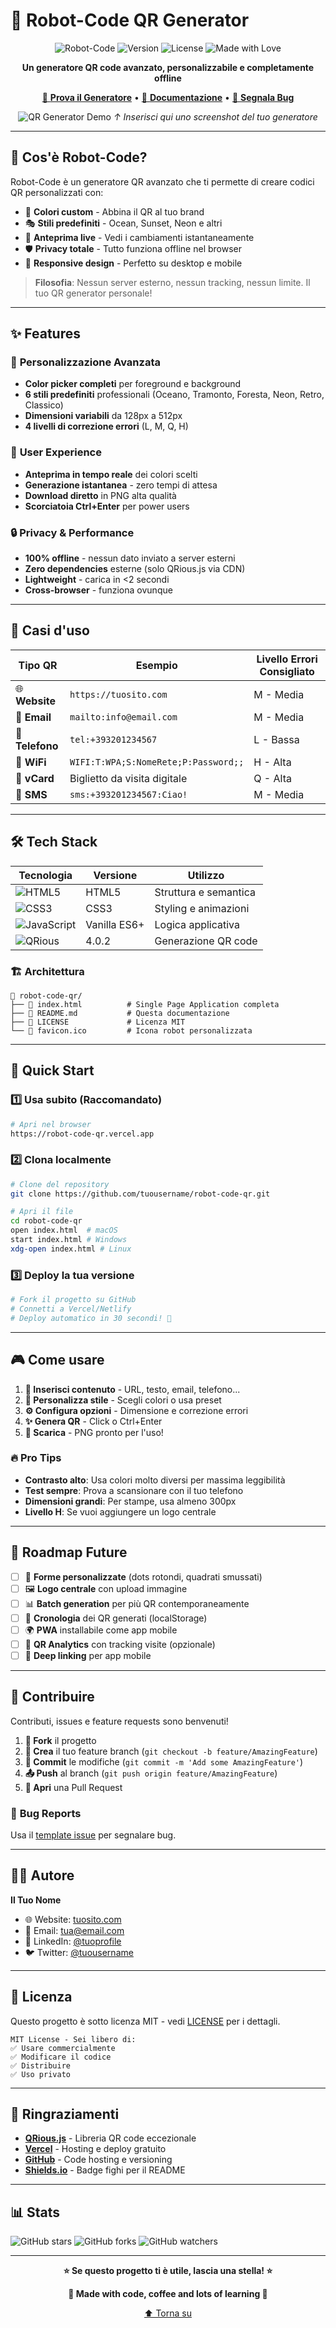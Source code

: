 # 🤖 Robot-Code QR Generator

<div align="center">

![Robot-Code](https://img.shields.io/badge/Robot--Code-QR%20Generator-blueviolet?style=for-the-badge&logo=qrcode)
![Version](https://img.shields.io/badge/version-1.0.0-success?style=for-the-badge)
![License](https://img.shields.io/badge/license-MIT-blue?style=for-the-badge)
![Made with Love](https://img.shields.io/badge/made%20with-❤️%20%26%20☕-red?style=for-the-badge)

**Un generatore QR code avanzato, personalizzabile e completamente offline**

[🚀 **Prova il Generatore**](https://robot-code-qr.vercel.app) • [📖 **Documentazione**](#-features) • [🐛 **Segnala Bug**](https://github.com/tuousername/robot-code-qr/issues)

![QR Generator Demo](https://via.placeholder.com/600x400/667eea/ffffff?text=Demo+Screenshot)
*↑ Inserisci qui uno screenshot del tuo generatore*

</div>

---

## 🎯 **Cos'è Robot-Code?**

Robot-Code è un generatore QR avanzato che ti permette di creare codici QR personalizzati con:
- 🎨 **Colori custom** - Abbina il QR al tuo brand
- 🎭 **Stili predefiniti** - Ocean, Sunset, Neon e altri
- 👀 **Anteprima live** - Vedi i cambiamenti istantaneamente  
- 🛡️ **Privacy totale** - Tutto funziona offline nel browser
- 📱 **Responsive design** - Perfetto su desktop e mobile

> **Filosofia**: Nessun server esterno, nessun tracking, nessun limite. Il tuo QR generator personale!

---

## ✨ **Features**

### 🎨 **Personalizzazione Avanzata**
- **Color picker completi** per foreground e background
- **6 stili predefiniti** professionali (Oceano, Tramonto, Foresta, Neon, Retro, Classico)  
- **Dimensioni variabili** da 128px a 512px
- **4 livelli di correzione errori** (L, M, Q, H)

### 🚀 **User Experience**
- **Anteprima in tempo reale** dei colori scelti
- **Generazione istantanea** - zero tempi di attesa
- **Download diretto** in PNG alta qualità
- **Scorciatoia Ctrl+Enter** per power users

### 🔒 **Privacy & Performance**
- **100% offline** - nessun dato inviato a server esterni
- **Zero dependencies** esterne (solo QRious.js via CDN)
- **Lightweight** - carica in <2 secondi
- **Cross-browser** - funziona ovunque

---

## 🎯 **Casi d'uso**

| Tipo QR | Esempio | Livello Errori Consigliato |
|---------|---------|----------------------------|
| 🌐 **Website** | `https://tuosito.com` | M - Media |
| 📧 **Email** | `mailto:info@email.com` | M - Media |  
| 📱 **Telefono** | `tel:+393201234567` | L - Bassa |
| 📶 **WiFi** | `WIFI:T:WPA;S:NomeRete;P:Password;;` | H - Alta |
| 💼 **vCard** | Biglietto da visita digitale | Q - Alta |
| 📱 **SMS** | `sms:+393201234567:Ciao!` | M - Media |

---

## 🛠️ **Tech Stack**

| Tecnologia | Versione | Utilizzo |
|------------|----------|----------|
| ![HTML5](https://img.shields.io/badge/HTML5-E34F26?style=flat&logo=html5&logoColor=white) | HTML5 | Struttura e semantica |
| ![CSS3](https://img.shields.io/badge/CSS3-1572B6?style=flat&logo=css3&logoColor=white) | CSS3 | Styling e animazioni |
| ![JavaScript](https://img.shields.io/badge/JavaScript-F7DF1E?style=flat&logo=javascript&logoColor=black) | Vanilla ES6+ | Logica applicativa |
| ![QRious](https://img.shields.io/badge/QRious-4.0.2-success) | 4.0.2 | Generazione QR code |

### 🏗️ **Architettura**
```
📁 robot-code-qr/
├── 📄 index.html          # Single Page Application completa
├── 📄 README.md           # Questa documentazione  
├── 📄 LICENSE             # Licenza MIT
└── 🎨 favicon.ico         # Icona robot personalizzata
```

---

## 🚀 **Quick Start**

### 1️⃣ **Usa subito** (Raccomandato)
```bash
# Apri nel browser
https://robot-code-qr.vercel.app
```

### 2️⃣ **Clona localmente**
```bash
# Clone del repository
git clone https://github.com/tuousername/robot-code-qr.git

# Apri il file
cd robot-code-qr
open index.html  # macOS
start index.html # Windows
xdg-open index.html # Linux
```

### 3️⃣ **Deploy la tua versione**
```bash
# Fork il progetto su GitHub
# Connetti a Vercel/Netlify  
# Deploy automatico in 30 secondi! 🚀
```

---

## 🎮 **Come usare**

1. **📝 Inserisci contenuto** - URL, testo, email, telefono...
2. **🎨 Personalizza stile** - Scegli colori o usa preset
3. **⚙️ Configura opzioni** - Dimensione e correzione errori  
4. **✨ Genera QR** - Click o Ctrl+Enter
5. **💾 Scarica** - PNG pronto per l'uso!

### 🔥 **Pro Tips**
- **Contrasto alto**: Usa colori molto diversi per massima leggibilità
- **Test sempre**: Prova a scansionare con il tuo telefono
- **Dimensioni grandi**: Per stampe, usa almeno 300px
- **Livello H**: Se vuoi aggiungere un logo centrale

---

## 🌟 **Roadmap Future**

- [ ] 🎨 **Forme personalizzate** (dots rotondi, quadrati smussati)
- [ ] 🖼️ **Logo centrale** con upload immagine
- [ ] 📊 **Batch generation** per più QR contemporaneamente  
- [ ] 💾 **Cronologia** dei QR generati (localStorage)
- [ ] 🌍 **PWA** installabile come app mobile
- [ ] 🎯 **QR Analytics** con tracking visite (opzionale)
- [ ] 📱 **Deep linking** per app mobile

---

## 🤝 **Contribuire**

Contributi, issues e feature requests sono benvenuti! 

1. **🍴 Fork** il progetto
2. **🌿 Crea** il tuo feature branch (`git checkout -b feature/AmazingFeature`)
3. **💾 Commit** le modifiche (`git commit -m 'Add some AmazingFeature'`)
4. **📤 Push** al branch (`git push origin feature/AmazingFeature`)
5. **🔄 Apri** una Pull Request

### 🐛 **Bug Reports**
Usa il [template issue](https://github.com/tuousername/robot-code-qr/issues/new) per segnalare bug.

---

## 👨‍💻 **Autore**

**Il Tuo Nome**
- 🌐 Website: [tuosito.com](https://tuosito.com)
- 📧 Email: tua@email.com  
- 💼 LinkedIn: [@tuoprofile](https://linkedin.com/in/tuoprofile)
- 🐦 Twitter: [@tuousername](https://twitter.com/tuousername)

---

## 📄 **Licenza**

Questo progetto è sotto licenza MIT - vedi [LICENSE](LICENSE) per i dettagli.

```
MIT License - Sei libero di:
✅ Usare commercialmente
✅ Modificare il codice  
✅ Distribuire
✅ Uso privato
```

---

## 🙏 **Ringraziamenti**

- [**QRious.js**](https://github.com/neocotic/qrious) - Libreria QR code eccezionale
- [**Vercel**](https://vercel.com) - Hosting e deploy gratuito
- [**GitHub**](https://github.com) - Code hosting e versioning
- [**Shields.io**](https://shields.io) - Badge fighi per il README

---

## 📊 **Stats**

![GitHub stars](https://img.shields.io/github/stars/tuousername/robot-code-qr?style=social)
![GitHub forks](https://img.shields.io/github/forks/tuousername/robot-code-qr?style=social)
![GitHub watchers](https://img.shields.io/github/watchers/tuousername/robot-code-qr?style=social)

---

<div align="center">

**⭐ Se questo progetto ti è utile, lascia una stella! ⭐**

**🤖 Made with code, coffee and lots of learning 🤖**

[⬆ Torna su](#-robot-code-qr-generator)

</div>